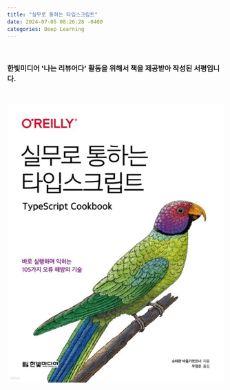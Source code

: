 ```yaml
---
title: "실무로 통하는 타입스크립트"
date: 2024-07-05 08:26:28 -0400
categories: Deep Learning
---
```


<br>

### 한빛미디어 '나는 리뷰어다' 활동을 위해서 책을 제공받아 작성된 서평입니다.

<br>

<p align="center">
  <img src="/assets/Book_Review_Assets/TypeScript_Cookbook.jpg">
</p>

<br>
<br>
